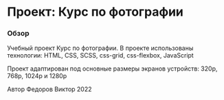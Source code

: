 # Проект: Курс по фотографии

### Обзор

Учебный проект Курс по фотографии.
В проекте использованы технологии: HTML, CSS, SCSS, css-grid, css-flexbox, JavaScript

Проект адаптирован под основные размеры экранов устройств: 320p, 768p, 1024p и 1280p


Автор Федоров Виктор 2022
